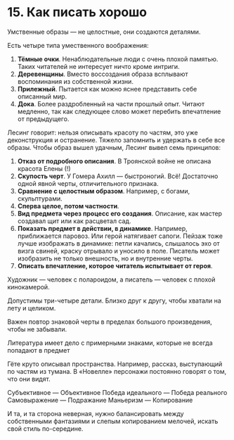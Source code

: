 # 15. Как писать хорошо
Умственные образы — не целостные, они создаются деталями.

Есть четыре типа умественного воображения:

1. **Тёмные очки**. Ненаблюдательные люди с очень плохой памятью. Таких читателей не интересует ничто кроме интриги.
2. **Деревенщины**. Вместо воссоздания образа всплывают воспоминания из собственной жизни.
3. **Прилежный**. Пытается как можно яснее представить себе описанный мир.
4. **Дока**. Более раздробленный на части прошлый опыт. Читают медленно, так как следующее слово может перебить впечатление от предыдущего.

Лесинг говорит: нельзя описывать красоту по частям, это уже деконструкция и остранение. Тяжело запомнить и удержать в себе все образы. Чтобы образ вышел удачным, Лесинг вывел семь принципов:

1. **Отказ от подробного описания**. В Троянской войне не описана красота Елены (!)
2. **Скупость черт**. У Гомера Ахилл — быстроногий. Всё! Достаточно одной явной черты, отличительного признака.
3. **Сравнение с целостным образом**. Например, с богами, скульптурами.
4. **Сперва целое, потом частности**.
5. **Вид предмета через процесс его создания**. Описание, как мастер создавал щит или как расцветал сад.
6. **Показать предмет в действии, в динамике**. Например, приближается паровоз. Или герой натягивает сапоги. Пейзаж тоже лучше изображать в динамике: петли качались, слышалось эхо от визга свиней, краску отрывало и уносило в поле. Писатель может изобразить не только внешность, но и внутренние черты.
7. **Описать впечатление, которое читатель испытывает от героя**.

Художник — человек с полароидом, а писатель — человек с плохой кинокамерой.

Допустимы три-четыре детали. Близко друг к другу, чтобы хватали на лету и целиком.

Важен повтор знаковой черты в пределах большого произведения, чтобы не забывали.

Литература имеет дело с примерными знаками, которые не всегда попадают в предмет

Гёте круто описывал пространства. Например, рассказ, выступающий по частям из тумана. В «Новелле» персонажи постоянно говорят о том, что они видят.

Субъективное — Объективное
Победа идеального — Победа реального
Самовыражение — Подражание
Маньеризм — Копирование

И та, и та сторона неверная, нужно балансировать между собственными фантазиями и слепым копированием мелочей, искать свой стиль по-середине.